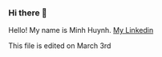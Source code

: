 ### Hi there 👋

Hello! My name is Minh Huynh.
[My Linkedin](https://www.linkedin.com/in/minh-huynh-087497161)

This file is edited on March 3rd

<!--
**minhhuynh99/minhhuynh99** is a ✨ _special_ ✨ repository because its `README.md` (this file) appears on your GitHub profile.

Here are some ideas to get you started:

- 🔭 I’m currently working on ...
- 🌱 I’m currently learning ...
- 👯 I’m looking to collaborate on ...
- 🤔 I’m looking for help with ...
- 💬 Ask me about ...
- 📫 How to reach me: ...
- 😄 Pronouns: ...
- ⚡ Fun fact: ...
-->
